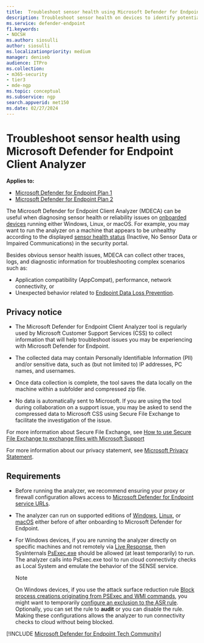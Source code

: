 ```yaml
---
title:  Troubleshoot sensor health using Microsoft Defender for Endpoint Client Analyzer
description: Troubleshoot sensor health on devices to identify potential configuration, environment, connectivity, or telemetry issue affecting sensor data or capability.
ms.service: defender-endpoint
f1.keywords:
- NOCSH
ms.author: siosulli
author: siosulli
ms.localizationpriority: medium
manager: deniseb
audience: ITPro
ms.collection: 
- m365-security
- tier3
- mde-ngp
ms.topic: conceptual
ms.subservice: ngp
search.appverid: met150
ms.date: 02/27/2024
---
```


# Troubleshoot sensor health using Microsoft Defender for Endpoint Client Analyzer

**Applies to:**
- [Microsoft Defender for Endpoint Plan 1](https://go.microsoft.com/fwlink/p/?linkid=2154037)
- [Microsoft Defender for Endpoint Plan 2](https://go.microsoft.com/fwlink/p/?linkid=2154037)

The Microsoft Defender for Endpoint Client Analyzer (MDECA) can be useful when diagnosing sensor health or reliability issues on [onboarded devices](/microsoft-365/security/defender-endpoint/onboard-configure) running either Windows, Linux, or macOS. For example, you may want to run the analyzer on a machine that appears to be unhealthy according to the displayed [sensor health status](/microsoft-365/security/defender-endpoint/fix-unhealthy-sensors) (Inactive, No Sensor Data or Impaired Communications) in the security portal.

Besides obvious sensor health issues, MDECA can collect other traces, logs, and diagnostic information for troubleshooting complex scenarios such as:

- Application compatibility (AppCompat), performance, network connectivity, or
- Unexpected behavior related to [Endpoint Data Loss Prevention](/microsoft-365/compliance/endpoint-dlp-learn-about).

## Privacy notice

- The Microsoft Defender for Endpoint Client Analyzer tool is regularly used by Microsoft Customer Support Services (CSS) to collect information that will help troubleshoot issues you may be experiencing with Microsoft Defender for Endpoint.

- The collected data may contain Personally Identifiable Information (PII) and/or sensitive data, such as (but not limited to) IP addresses, PC names, and usernames.

- Once data collection is complete, the tool saves the data locally on the machine within a subfolder and compressed zip file.

- No data is automatically sent to Microsoft. If you are using the tool during collaboration on a support issue, you may be asked to send the compressed data to Microsoft CSS using Secure File Exchange to facilitate the investigation of the issue.

For more information about Secure File Exchange, see [How to use Secure File Exchange to exchange files with Microsoft Support](/troubleshoot/azure/general/secure-file-exchange-transfer-files)

For more information about our privacy statement, see [Microsoft Privacy Statement](https://privacy.microsoft.com/privacystatement).

## Requirements

- Before running the analyzer, we recommend ensuring your proxy or firewall configuration allows access to [Microsoft Defender for Endpoint service URLs](configure-environment.md#enable-access-to-microsoft-defender-for-endpoint-service-urls-in-the-proxy-server).

- The analyzer can run on supported editions of [Windows](minimum-requirements.md#supported-windows-versions), [Linux](microsoft-defender-endpoint-linux.md#system-requirements), or [macOS](microsoft-defender-endpoint-mac.md#system-requirements) either before of after onboarding to Microsoft Defender for Endpoint.

- For Windows devices, if you are running the analyzer directly on specific machines and not remotely via [Live Response](/microsoft-365/security/defender-endpoint/troubleshoot-collect-support-log), then SysInternals [PsExec.exe](/sysinternals/downloads/psexec) should be allowed (at least temporarily) to run. The analyzer calls into PsExec.exe tool to run cloud connectivity checks as Local System and emulate the behavior of the SENSE service.

  > [!NOTE]
  > On Windows devices, if you use the attack surface reduction rule [Block process creations originating from PSExec and WMI commands](attack-surface-reduction-rules-reference.md#block-process-creations-originating-from-psexec-and-wmi-commands), you might want to temporarily [configure an exclusion to the ASR rule](enable-attack-surface-reduction.md#exclude-files-and-folders-from-attack-surface-reduction-rules). Optionally, you can set the rule to **audit** or you can disable the rule. Making these configurations allows the analyzer to run connectivity checks to cloud without being blocked.

[!INCLUDE [Microsoft Defender for Endpoint Tech Community](../../includes/defender-mde-techcommunity.md)]
